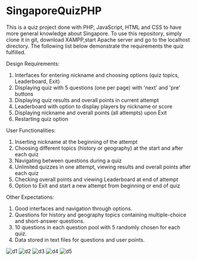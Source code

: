 # SingaporeQuizPHP

This is a quiz project done with PHP, JavaScript, HTML and CSS to have more general knowledge about Singapore.
To use this repository, simply clone it in git, download XAMPP,start Apache server and go to the localhost directory.
The following list below demonstrate the requirements the quiz fulfilled.

Design Requirements:
1. Interfaces for entering nickname and choosing options (quiz topics, Leaderboard, Exit)
2. Displaying quiz with 5 questions (one per page) with 'next' and 'pre' buttons
3. Displaying quiz results and overall points in current attempt
4. Leaderboard with option to display players by nickname or score
5. Displaying nickname and overall points (all attempts) upon Exit
6. Restarting quiz option

User Functionalities:
1. Inserting nickname at the beginning of the attempt
2. Choosing different topics (history or geography) at the start and after each quiz
3. Navigating between questions during a quiz
4. Unlimited quizzes in one attempt, viewing results and overall points after each quiz
5. Checking overall points and viewing Leaderboard at end of attempt
6. Option to Exit and start a new attempt from beginning or end of quiz

Other Expectations:
1. Good interfaces and navigation through options.
2. Questions for history and geography topics containing multiple-choice and short-answer questions.
3. 10 questions in each question pool with 5 randomly chosen for each quiz.
4. Data stored in text files for questions and user points.

![d1](https://user-images.githubusercontent.com/83542153/219313685-755c3ddb-4f92-4f71-8bb7-891b17fa4fac.PNG)
![d2](https://user-images.githubusercontent.com/83542153/219313696-db0adc63-2cb3-40b1-aab2-fccdfe3a9560.PNG)
![d3](https://user-images.githubusercontent.com/83542153/219313702-e78c5e01-f76f-4c1f-85b2-20f91c1a3f35.PNG)
![d4](https://user-images.githubusercontent.com/83542153/219313716-7a154cbc-4b25-4518-b109-3283053c428d.PNG)
![d5](https://user-images.githubusercontent.com/83542153/219313730-4021c0af-a579-44ee-bad6-bdac81eada80.PNG)
